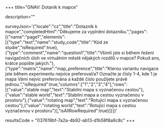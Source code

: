 +++
title="GNAV: Dotaník k mapce"

description=""

surveyJson='{"locale":"cz","title":"Dotazník k mapce","completedHtml":"Děkujeme za vyplnění dotazníku.","pages":[{"name":"page1","elements":[{"type":"text","name":"study_code","title":"Kód ze studie","isRequired":true},{"type":"comment","name":"question1","title":"Všimli jste si během řešení navigačních úloh ve virtuálním městě nějakých rozdílů v mapce? Pokud ano, krátce popište jakých."},{"type":"matrix","name":"map_preference","title":"Kterou variantu navigace jste během experimentu nejvíce preferoval/a? Označte je čísly 1-4, kde 1 je mapa Vámi nejvíc preferována a každé číslo použijete právě jednou.","isRequired":true,"columns":["1","2","3","4"],"rows":[{"value":"stable map","text":"Stabilní mapa s vyznačenou cestou"},{"value":"stable world","text":"Stabilní mapa a cestou vyznačenou v prostoru"},{"value":"rotating map","text":"Rotující mapa s vyznačenou cestou"},{"value":"rotating world","text":"Rotující mapa s cestou vyznačenou v prostoru"}],"isAllRowRequired":true}]}]}'

resultsCode = "037619bf-7a2a-4b92-ab13-d1b58f8a9c8c"
+++